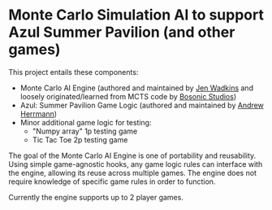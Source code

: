 # Monte Carlo Simulation AI to support Azul Summer Pavilion (and other games)

This project entails these components:
- Monte Carlo AI Engine (authored and maintained by [Jen Wadkins](https://github.com/threnjen) and loosely originated/learned from MCTS code by [Bosonic Studios](https://ai-boson.github.io/mcts/))
- Azul: Summer Pavilion Game Logic (authored and maintained by [Andrew Herrmann](https://github.com/aherrmann85))
- Minor additional game logic for testing:
  - "Numpy array" 1p testing game
  - Tic Tac Toe 2p testing game


The goal of the Monte Carlo AI Engine is one of portability and reusability. Using simple game-agnostic hooks, any game logic rules can interface with the engine, allowing its reuse across multiple games. The engine does not require knowledge of specific game rules in order to function.

Currently the engine supports up to 2 player games.
